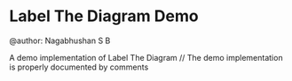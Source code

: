 # Label The Diagram Demo
@author: Nagabhushan S B

A demo implementation of Label The Diagram
// The demo implementation is properly documented by comments
